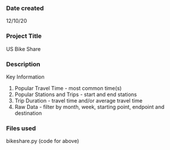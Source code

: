 ### Date created

12/10/20

### Project Title

US Bike Share

### Description

Key Information

1.  Popular Travel Time - most common time(s)
2.  Popular Stations and Trips - start and end stations
3.  Trip Duration - travel time and/or average travel time
4.  Raw Data - filter by month, week, starting point, endpoint and destination

### Files used

bikeshare.py (code for above)



